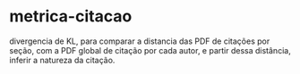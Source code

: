 # metrica-citacao
divergencia de KL, para comparar a distancia das PDF de citações por seção, com a PDF global de citação por cada autor, e partir dessa distância, inferir a natureza da citação.
